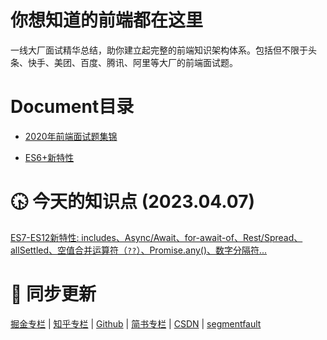 # 你想知道的前端都在这里
一线大厂面试精华总结，助你建立起完整的前端知识架构体系。包括但不限于头条、快手、美团、百度、腾讯、阿里等大厂的前端面试题。

# Document目录
* [2020年前端面试题集锦](https://github.com/webharry/fe-interview/blob/master/Document/2020%E5%89%8D%E7%AB%AF%E9%9D%A2%E8%AF%95%E9%A2%98%E6%95%B4%E7%90%86.md)

* [ES6+新特性](https://github.com/webharry/fe-interview/tree/master/Document/ES6%2B%E6%96%B0%E7%89%B9%E6%80%A7)


# 🕟 今天的知识点 (2023.04.07) 
[ES7-ES12新特性: includes、Async/Await、for-await-of、Rest/Spread、allSettled、空值合并运算符（`??`）、Promise.any()、数字分隔符...](https://github.com/webharry/fe-interview/tree/master/Document/ES6%2B%E6%96%B0%E7%89%B9%E6%80%A7)

# 🌴 同步更新
[掘金专栏](https://juejin.cn/column/7218749269896970299) | [知乎专栏](https://www.zhihu.com/column/c_1627260575263817728) | [Github](https://github.com/webharry/fe-interview) | [简书专栏](https://www.jianshu.com/c/8ee0e31d826e) | [CSDN](https://blog.csdn.net/web_harry) | [segmentfault](https://segmentfault.com/u/yangjie_5f0c1f890b88a/articles)
